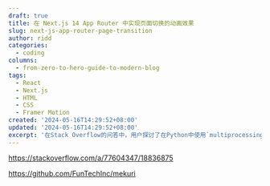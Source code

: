```yaml
---
draft: true
title: 在 Next.js 14 App Router 中实现页面切换的动画效果
slug: next-js-app-router-page-transition
author: ridd
categories:
  - coding
columns:
  - from-zero-to-hero-guide-to-modern-blog
tags:
  - React
  - Next.js
  - HTML
  - CSS
  - Framer Motion
created: '2024-05-16T14:29:52+08:00'
updated: '2024-05-16T14:29:52+08:00'
excerpt: '在Stack Overflow的问答中，用户探讨了在Python中使用`multiprocessing`模块时，如何正确处理`multiprocessing.Queue`对象的生命周期，以避免内存泄漏的问题。作者指出，`multiprocessing.Queue`对象在所有工作进程关闭后，其自身并不会自动清理，因此需要显式地调用`close()`和`join_thread()`方法来确保队列的线程被正确关闭。此外，作者还提到了在Windows系统中，由于进程间通信的特殊性，需要特别注意队列的关闭顺序，以防止出现死锁或资源未释放的情况。通过实例代码，作者演示了如何在主进程中正确管理队列的生命周期，确保资源得到有效释放，从而避免内存泄漏。'
---
```



https://stackoverflow.com/a/77604347/18836875

https://github.com/FunTechInc/mekuri


